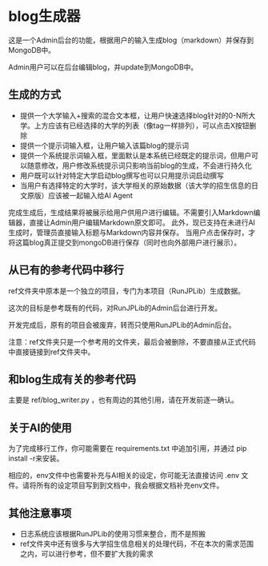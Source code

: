 # blog生成器

这是一个Admin后台的功能，根据用户的输入生成blog（markdown）并保存到MongoDB中。

Admin用户可以在后台编辑blog，并update到MongoDB中。

## 生成的方式

 - 提供一个大学输入+搜索的混合文本框，让用户快速选择blog针对的0-N所大学。上方应该有已经选择的大学的列表（像tag一样排列），可以点击X按钮删除
 - 提供一个提示词输入框，让用户输入该篇blog的提示词
 - 提供一个系统提示词输入框，里面默认是本系统已经既定的提示词，但用户可以随意修改，用户修改系统提示词只影响当前blog的生成，不会进行持久化
 - 用户既可以针对特定大学启动blog撰写也可以只用提示词启动撰写
 - 当用户有选择特定的大学时，该大学相关的原始数据（该大学的招生信息的日文原版）应该被一起输入给AI Agent

完成生成后，生成结果将被展示给用户供用户进行编辑。不需要引入Markdown编辑器，直接让Admin用户编辑Markdown原文即可。
此外，现已支持在未进行AI生成时，管理员直接输入标题与Markdown内容并保存。
当用户点击保存时，才将这篇blog真正提交到mongoDB进行保存（同时也向外部用户进行展示）。

## 从已有的参考代码中移行

ref文件夹中原本是一个独立的项目，专门为本项目（RunJPLib）生成数据。

这次的目标是参考既有的代码，对RunJPLib的Admin后台进行开发。

开发完成后，原有的项目会被废弃，转而只使用RunJPLib的Admin后台。

注意：ref文件夹只是一个参考用的文件夹，最后会被删除，不要直接从正式代码中直接链接到ref文件夹中。

## 和blog生成有关的参考代码

主要是 ref/blog_writer.py ，也有周边的其他引用，请在开发前逐一确认。

## 关于AI的使用

为了完成移行工作，你可能需要在 requirements.txt 中追加引用，并通过 pip install -r来安装。

相应的，env文件中也需要补充与AI相关的设定，你可能无法直接访问 .env 文件。请将所有的设定项目写到到文档中，我会根据文档补充env文件。

## 其他注意事项

 - 日志系统应该根据RunJPLib的使用习惯来整合，而不是照搬
 - ref文件夹中还有很多与大学招生信息相关的处理代码，不在本次的需求范围之内，可以进行参考，但不要扩大我的需求